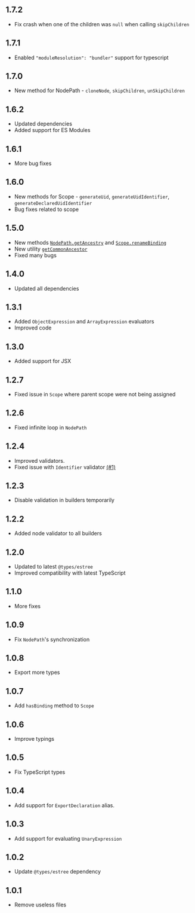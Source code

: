 ## 1.7.2
- Fix crash when one of the children was `null` when calling `skipChildren`

## 1.7.1
- Enabled `"moduleResolution": "bundler"` support for typescript

## 1.7.0
- New method for NodePath - `cloneNode`, `skipChildren`, `unSkipChildren`

## 1.6.2
- Updated dependencies
- Added support for ES Modules

## 1.6.1
- More bug fixes

## 1.6.0
- New methods for Scope - `generateUid`, `generateUidIdentifier`,
  `generateDeclaredUidIdentifier`
- Bug fixes related to scope

## 1.5.0
- New methods [`NodePath.getAncestry`](https://estree-toolkit.netlify.app/nodepath/#getancestry)
  and [`Scope.renameBinding`](https://estree-toolkit.netlify.app/scope/#renamebindingoldname-newname)
- New utility [`getCommonAncestor`](https://estree-toolkit.netlify.app/utilities/#getcommonancestorpaths)
- Fixed many bugs

## 1.4.0
- Updated all dependencies

## 1.3.1
- Added `ObjectExpression` and `ArrayExpression` evaluators
- Improved code

## 1.3.0
- Added support for JSX

## 1.2.7
- Fixed issue in `Scope` where parent scope were not being assigned

## 1.2.6
- Fixed infinite loop in `NodePath`

## 1.2.4
- Improved validators.
- Fixed issue with `Identifier` validator [(#1)](https://github.com/sarsamurmu/estree-toolkit/issues/1)

## 1.2.3
- Disable validation in builders temporarily

## 1.2.2
- Added node validator to all builders

## 1.2.0
- Updated to latest `@types/estree`
- Improved compatibility with latest TypeScript

## 1.1.0
- More fixes

## 1.0.9
- Fix `NodePath`'s synchronization

## 1.0.8
- Export more types

## 1.0.7
- Add `hasBinding` method to `Scope`

## 1.0.6
- Improve typings

## 1.0.5
- Fix TypeScript types

## 1.0.4
- Add support for `ExportDeclaration` alias.

## 1.0.3
- Add support for evaluating `UnaryExpression`

## 1.0.2
- Update `@types/estree` dependency

## 1.0.1
- Remove useless files
